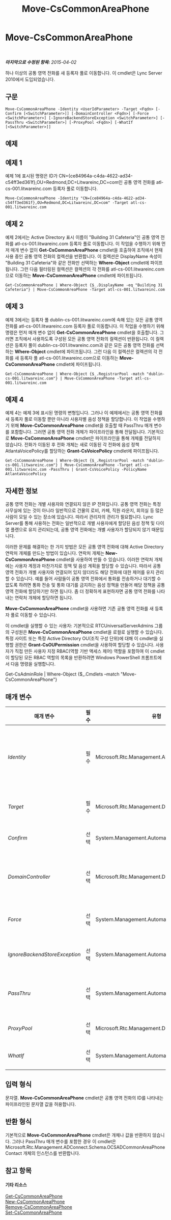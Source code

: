﻿---
title: Move-CsCommonAreaPhone
TOCTitle: Move-CsCommonAreaPhone
ms:assetid: af5f832c-1be9-4495-ba1a-c10ca50d7b29
ms:mtpsurl: https://technet.microsoft.com/ko-kr/library/Gg412837(v=OCS.15)
ms:contentKeyID: 49304727
ms.date: 08/24/2015
mtps_version: v=OCS.15
ms.translationtype: HT
---

# Move-CsCommonAreaPhone

 

_**마지막으로 수정된 항목:** 2015-04-02_

하나 이상의 공통 영역 전화를 새 등록자 풀로 이동합니다. 이 cmdlet은 Lync Server 2010에서 도입되었습니다.

## 구문

    Move-CsCommonAreaPhone -Identity <UserIdParameter> -Target <Fqdn> [-Confirm [<SwitchParameter>]] [-DomainController <Fqdn>] [-Force <SwitchParameter>] [-IgnoreBackendStoreException <SwitchParameter>] [-PassThru <SwitchParameter>] [-ProxyPool <Fqdn>] [-WhatIf [<SwitchParameter>]]

## 예제

## 예제 1

예제 1에 표시된 명령은 ID가 CN={ce84964a-c4da-4622-ad34-c54ff3ed361f},OU=Redmond,DC=Litwareinc,DC=com인 공통 영역 전화를 atl-cs-001.litwareinc.com 등록자 풀로 이동합니다.

    Move-CsCommonAreaPhone -Identity "CN={ce84964a-c4da-4622-ad34-c54ff3ed361f},OU=Redmond,DC=Litwareinc,DC=com" -Target atl-cs-001.litwareinc.com

## 예제 2

예제 2에서는 Active Directory 표시 이름이 "Building 31 Cafeteria"인 공통 영역 전화를 atl-cs-001.litwareinc.com 등록자 풀로 이동합니다. 이 작업을 수행하기 위해 먼저 매개 변수 없이 **Get-CsCommonAreaPhone** cmdlet을 호출하여 조직에서 현재 사용 중인 공통 영역 전화의 컬렉션을 반환합니다. 이 컬렉션은 DisplayName 속성이 "Building 31 Cafeteria"와 같은 전화만 선택하는 **Where-Object** cmdlet에 파이프됩니다. 그런 다음 필터링된 컬렉션은 컬렉션의 각 전화를 atl-cs-001.litwareinc.com으로 이동하는 **Move-CsCommonAreaPhone** cmdlet에 파이프됩니다.

    Get-CsCommonAreaPhone | Where-Object {$_.DisplayName -eq "Building 31 Cafeteria"} | Move-CsCommonAreaPhone -Target atl-cs-001.litwareinc.com

## 예제 3

예제 3에서는 등록자 풀 dublin-cs-001.litwareinc.com에 속해 있는 모든 공통 영역 전화를 atl-cs-001.litwareinc.com 등록자 풀로 이동합니다. 이 작업을 수행하기 위해 명령은 먼저 매개 변수 없이 **Get-CsCommonAreaPhone** cmdlet을 호출합니다. 그러면 조직에서 사용하도록 구성된 모든 공통 영역 전화의 컬렉션이 반환됩니다. 이 컬렉션은 등록자 풀이 dublin-cs-001.litwareinc.com과 같은 모든 공통 영역 전화를 선택하는 **Where-Object** cmdlet에 파이프됩니다. 그런 다음 이 컬렉션은 컬렉션의 각 전화를 새 등록자 풀 atl-cs-001.litwareinc.com으로 이동하는 **Move-CsCommonAreaPhone** cmdlet에 파이프됩니다.

    Get-CsCommonAreaPhone | Where-Object {$_.RegistrarPool -match "dublin-cs-001.litwareinc.com"} | Move-CsCommonAreaPhone -Target atl-cs-001.litwareinc.com

## 예제 4

예제 4는 예제 3에 표시된 명령의 변형입니다. 그러나 이 예제에서는 공통 영역 전화를 새 등록자 풀로 이동할 뿐만 아니라 사용자별 음성 정책을 할당합니다. 이 작업을 수행하기 위해 **Move-CsCommonAreaPhone** cmdlet을 호출할 때 PassThru 매개 변수를 포함합니다. 그러면 공통 영역 전화 개체가 파이프라인을 통해 전달됩니다. 기본적으로 **Move-CsCommonAreaPhone** cmdlet은 파이프라인을 통해 개체를 전달하지 않습니다. 전화가 이동된 후 전화 개체는 새로 이동된 각 전화에 음성 정책 AtlantaVoicePolicy를 할당하는 **Grant-CsVoicePolicy** cmdlet에 파이프됩니다.

    Get-CsCommonAreaPhone | Where-Object {$_.RegistrarPool -match "dublin-cs-001.litwareinc.com"} | Move-CsCommonAreaPhone -Target atl-cs-001.litwareinc.com -PassThru | Grant-CsVoicePolicy -PolicyName AtlantaVoicePolicy

## 자세한 정보

공통 영역 전화는 개별 사용자와 연결되지 않은 IP 전화입니다. 공통 영역 전화는 특정 사무실에 있는 것이 아니라 일반적으로 건물의 로비, 카페, 직원 라운지, 회의실 등 많은 사람이 모일 수 있는 장소에 있습니다. 따라서 관리자의 관리가 필요합니다. Lync Server를 통해 사용하는 전화는 일반적으로 개별 사용자에게 할당된 음성 정책 및 다이얼 플랜으로 유지 관리되는데, 공통 영역 전화에는 개별 사용자가 할당되지 않기 때문입니다.

이러한 문제를 해결하는 한 가지 방법은 모든 공통 영역 전화에 대해 Active Directory 연락처 개체를 만드는 방법이 있습니다. 연락처 개체는 **New-CsCommonAreaPhone** cmdlet을 사용하여 만들 수 있습니다. 이러한 연락처 개체에는 사용자 계정과 마찬가지로 정책 및 음성 계획을 할당할 수 있습니다. 따라서 공통 영역 전화가 개별 사용자와 연결되어 있지 않더라도 해당 전화에 대한 제어를 유지 관리할 수 있습니다. 예를 들어 사람들이 공통 영역 전화에서 통화를 전송하거나 대기할 수 없도록 하려면 통화 전송 및 통화 대기를 금지하는 음성 정책을 만들어 해당 정책을 공통 영역 전화에 할당하기만 하면 됩니다. 좀 더 정확하게 표현하자면 공통 영역 전화를 나타내는 연락처 개체에 할당하면 됩니다.

**Move-CsCommonAreaPhone** cmdlet을 사용하면 기존 공통 영역 전화를 새 등록자 풀로 이동할 수 있습니다.

이 cmdlet을 실행할 수 있는 사용자: 기본적으로 RTCUniversalServerAdmins 그룹의 구성원은 **Move-CsCommonAreaPhone** cmdlet을 로컬로 실행할 수 있습니다. 특정 사이트 또는 특정 Active Directory OU(조직 구성 단위)에 대해 이 cmdlet을 실행할 권한은 **Grant-CsOUPermission** cmdlet을 사용하여 할당할 수 있습니다. 사용자가 직접 만든 사용자 지정 RBAC(역할 기반 액세스 제어) 역할을 포함하여 이 cmdlet이 할당된 모든 RBAC 역할의 목록을 반환하려면 Windows PowerShell 프롬프트에서 다음 명령을 실행합니다.

Get-CsAdminRole | Where-Object {$\_.Cmdlets –match "Move-CsCommonAreaPhone"}

## 매개 변수


<table>
<colgroup>
<col style="width: 25%" />
<col style="width: 25%" />
<col style="width: 25%" />
<col style="width: 25%" />
</colgroup>
<thead>
<tr class="header">
<th>매개 변수</th>
<th>필수</th>
<th>유형</th>
<th>설명</th>
</tr>
</thead>
<tbody>
<tr class="odd">
<td><p><em>Identity</em></p></td>
<td><p>필수</p></td>
<td><p>Microsoft.Rtc.Management.AD.UserIdParameter</p></td>
<td><p>공통 영역 전화의 고유 식별자입니다. 공통 영역 전화는 연결된 연락처 개체의 Active Directory 고유 이름을 사용하여 식별됩니다. 기본적으로 공통 영역 전화는 GUID(Globally Unique Identifier)를 공용 이름으로 사용합니다. 따라서 일반적으로 CN={ce84964a-c4da-4622-ad34-c54ff3ed361f},OU=Redmond,DC=Litwareinc,DC=com과 유사한 ID가 지정됩니다.</p></td>
</tr>
<tr class="even">
<td><p><em>Target</em></p></td>
<td><p>필수</p></td>
<td><p>Microsoft.Rtc.Management.Deploy.Fqdn</p></td>
<td><p>공통 영역 전화를 이동할 등록자 풀의 FQDN(정규화된 도메인 이름)입니다(예: atl-cs-001.litwareinc.com). 등록자 풀 이외에 호스팅 공급자의 FQDN도 대상이 될 수 있습니다.</p></td>
</tr>
<tr class="odd">
<td><p><em>Confirm</em></p></td>
<td><p>선택</p></td>
<td><p>System.Management.Automation.SwitchParameter</p></td>
<td><p>명령을 실행하기 전에 확인 메시지를 표시합니다.</p></td>
</tr>
<tr class="even">
<td><p><em>DomainController</em></p></td>
<td><p>선택</p></td>
<td><p>Microsoft.Rtc.Management.Deploy.Fqdn</p></td>
<td><p>공통 영역 전화를 이동하기 위해 지정된 도메인 컨트롤러에 연결하는 데 사용됩니다. 특정 도메인 컨트롤러에 연결하려면 DomainController 매개 변수 뒤에 컴퓨터 이름(예: atl-cs-001) 또는 FQDN(예: atl-cs-001.litwareinc.com)을 포함합니다.</p></td>
</tr>
<tr class="odd">
<td><p><em>Force</em></p></td>
<td><p>선택</p></td>
<td><p>System.Management.Automation.SwitchParameter</p></td>
<td><p>이 매개 변수를 지정하면 관련 데이터(예: 장치에 할당된 정책)를 모두 삭제한 상태로 공통 영역 전화를 이동합니다. 그렇지 않으면 모든 관련 데이터와 함께 전화를 이동합니다.</p></td>
</tr>
<tr class="even">
<td><p><em>IgnoreBackendStoreException</em></p></td>
<td><p>선택</p></td>
<td><p>System.Management.Automation.SwitchParameter</p></td>
<td><p>이 매개 변수가 있으면 백 엔드 데이터베이스에서 발생했을 수 있는 모든 오류를 무시하고 오류가 발생했더라도 공통 영역 전화 이동을 시도하도록 컴퓨터에 명령합니다.</p></td>
</tr>
<tr class="odd">
<td><p><em>PassThru</em></p></td>
<td><p>선택</p></td>
<td><p>System.Management.Automation.SwitchParameter</p></td>
<td><p>이동할 사용자 계정을 나타내는 사용자 개체를 파이프라인을 통해 전달하는 데 사용됩니다. 기본적으로 <strong>Move-CsCommonAreaPhone</strong> cmdlet은 파이프라인을 통해 개체를 전달하지 않습니다.</p></td>
</tr>
<tr class="even">
<td><p><em>ProxyPool</em></p></td>
<td><p>선택</p></td>
<td><p>Microsoft.Rtc.Management.Deploy.Fqdn</p></td>
<td><p>이 매개 변수는 Lync Online에만 사용됩니다. Lync Server의 온-프레미스 구현에 사용하면 안 됩니다.</p></td>
</tr>
<tr class="odd">
<td><p><em>WhatIf</em></p></td>
<td><p>선택</p></td>
<td><p>System.Management.Automation.SwitchParameter</p></td>
<td><p>명령을 실제로 실행하지 않고도 명령이 실행될 경우 발생할 수 있는 현상을 설명합니다.</p></td>
</tr>
</tbody>
</table>


## 입력 형식

문자열. **Move-CsCommonAreaPhone** cmdlet은 공통 영역 전화의 ID를 나타내는 파이프라인된 문자열 값을 허용합니다.

## 반환 형식

기본적으로 **Move-CsCommonAreaPhone** cmdlet은 개체나 값을 반환하지 않습니다. 그러나 PassThru 매개 변수를 포함한 경우 이 cmdlet은 Microsoft.Rtc.Management.ADConnect.Schema.OCSADCommonAreaPhoneContact 개체의 인스턴스를 반환합니다.

## 참고 항목

#### 기타 리소스

[Get-CsCommonAreaPhone](get-cscommonareaphone.md)  
[New-CsCommonAreaPhone](new-cscommonareaphone.md)  
[Remove-CsCommonAreaPhone](remove-cscommonareaphone.md)  
[Set-CsCommonAreaPhone](set-cscommonareaphone.md)

